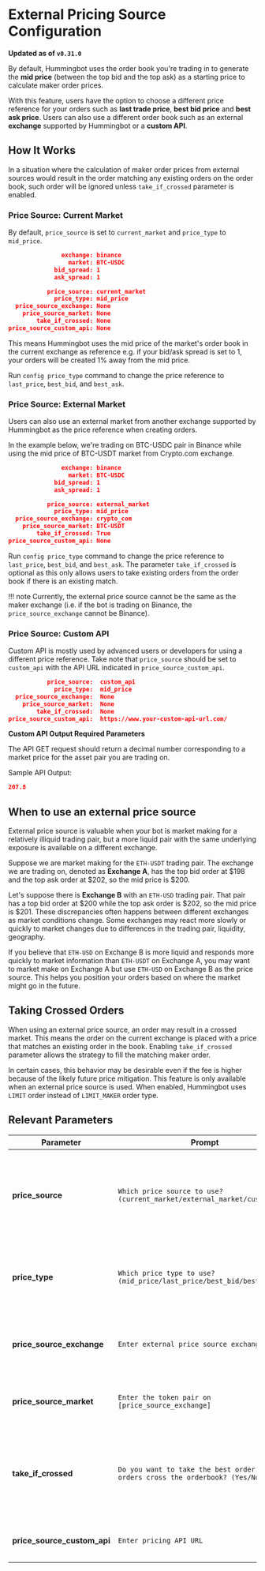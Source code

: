 # External Pricing Source Configuration

**Updated as of `v0.31.0`**

By default, Hummingbot uses the order book you're trading in to generate the **mid price** (between the top bid and the top ask) as a starting price to calculate maker order prices.

With this feature, users have the option to choose a different price reference for your orders such as **last trade price**, **best bid price** and **best ask price**. Users can also use a different order book such as an external **exchange** supported by Hummingbot or a **custom API**.


## How It Works

In a situation where the calculation of maker order prices from external sources would result in the order matching any existing orders on the order book, such order will be ignored unless `take_if_crossed` parameter is enabled.

### Price Source: Current Market

By default, `price_source` is set to `current_market` and `price_type` to `mid_price`.

```json
               exchange: binance
                 market: BTC-USDC
             bid_spread: 1
             ask_spread: 1
```

```json
           price_source: current_market
             price_type: mid_price
  price_source_exchange: None
    price_source_market: None
        take_if_crossed: None
price_source_custom_api: None
```

This means Hummingbot uses the mid price of the market's order book in the current exchange as reference e.g. if your bid/ask spread is set to 1, your orders will be created 1% away from the mid price.

Run `config price_type` command to change the price reference to `last_price`, `best_bid`, and `best_ask`.


### Price Source: External Market

Users can also use an external market from another exchange supported by Hummingbot as the price reference when creating orders.

In the example below, we're trading on BTC-USDC pair in Binance while using the mid price of BTC-USDT market from Crypto.com exchange.

```json
               exchange: binance
                 market: BTC-USDC
             bid_spread: 1
             ask_spread: 1
```

```json
           price_source: external_market
             price_type: mid_price
  price_source_exchange: crypto_com
    price_source_market: BTC-USDT
        take_if_crossed: True
price_source_custom_api: None
```

Run `config price_type` command to change the price reference to `last_price`, `best_bid`, and `best_ask`. The parameter `take_if_crossed` is optional as this only allows users to take existing orders from the order book if there is an existing match.

!!! note
    Currently, the external price source cannot be the same as the maker exchange (i.e. if the bot is trading on Binance, the `price_source_exchange` cannot be Binance).

### Price Source: Custom API

Custom API is mostly used by advanced users or developers for using a different price reference. Take note that `price_source` should be set to `custom_api` with the API URL indicated in `price_source_custom_api`.

```json
           price_source:  custom_api
             price_type:  mid_price
  price_source_exchange:  None
    price_source_market:  None
        take_if_crossed:  None
price_source_custom_api:  https://www.your-custom-api-url.com/
```

**Custom API Output Required Parameters**

The API GET request should return a decimal number corresponding to a market price for the asset pair you are trading on.

Sample API Output:

```json
207.8
```

## When to use an external price source

External price source is valuable when your bot is market making for a relatively illiquid trading pair, but a more liquid pair with the same underlying exposure is available on a different exchange.

Suppose we are market making for the `ETH-USDT` trading pair. The exchange we are trading on, denoted as **Exchange A**, has the top bid order at $198 and the top ask order at $202, so the mid price is $200.

Let's suppose there is **Exchange B** with an `ETH-USD` trading pair. That pair has a top bid order at $200 while the top ask order is $202, so the mid price is $201. These discrepancies often happens between different exchanges as market conditions change. Some exchanges may react more slowly or quickly to market changes due to differences in the trading pair, liquidity, geography.

If you believe that `ETH-USD` on Exchange B is more liquid and responds more quickly to market information than `ETH-USDT` on Exchange A, you may want to market make on Exchange A but use `ETH-USD` on Exchange B as the price source. This helps you position your orders based on where the market might go in the future. 


## Taking Crossed Orders

When using an external price source, an order may result in a crossed market. This means the order on the current exchange is placed with a price that matches an existing order in the book. Enabling `take_if_crossed` parameter allows the strategy to fill the matching maker order.

In certain cases, this behavior may be desirable even if the fee is higher because of the likely future price mitigation. This feature is only available when an external price source is used. When enabled, Hummingbot uses `LIMIT` order instead of `LIMIT_MAKER` order type.


## Relevant Parameters

| Parameter | Prompt | Definition |
|-----------|--------|------------|
| **price_source** | `Which price source to use? (current_market/external_market/custom_api)` | Determines which market to be used as price reference when creating orders.
| **price_type** | `Which price type to use? (mid_price/last_price/best_bid/best_ask)` | Price type to be used as price reference when creating orders.
| **price_source_exchange** | `Enter external price source exchange name` | Name of exchange to be used for external pricing source. |
| **price_source_market** | `Enter the token pair on [price_source_exchange]` | The trading pair for the price source exchange. |
| **take_if_crossed** | `Do you want to take the best order if orders cross the orderbook? (Yes/No)` | Take order if they cross orderbook when external price source is enabled. |
| **price_source_custom_api** | `Enter pricing API URL` | An external API that returns price. |